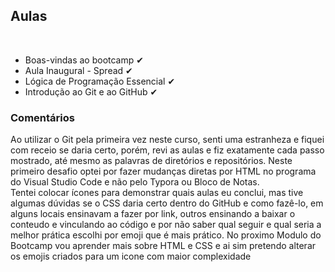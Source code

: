 <h2> Aulas</h2>
</br>
<ul>
<li>Boas-vindas ao bootcamp &#x2714;</li>
<li>Aula Inaugural - Spread &#x2714;</li>
<li>Lógica de Programação Essencial &#x2714;</li>
<li>Introdução ao Git e ao GitHub &#x2714;</li>
</ul>

<h3>Comentários</h3>

<p>Ao utilizar o Git pela primeira vez neste curso, senti uma estranheza e fiquei com receio se daria certo, porém, revi as aulas e fiz exatamente cada passo mostrado, até mesmo as palavras de diretórios e repositórios. Neste primeiro desafio optei por fazer mudanças diretas por HTML no programa do Visual Studio Code e não pelo Typora ou Bloco de Notas.</br>
Tentei colocar ícones para demonstrar quais aulas eu conclui, mas tive algumas dúvidas se o CSS daria certo dentro do GitHub e como fazê-lo, em alguns locais ensinavam a fazer por link, outros ensinando a baixar o conteudo e vinculando ao código e por não saber qual seguir e qual seria a melhor prática escolhi por emoji que é mais prático. No proximo Modulo do Bootcamp vou aprender mais sobre HTML e CSS e ai sim pretendo alterar os emojis criados para um icone com maior complexidade</p> 